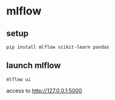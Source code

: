 # mlflow

## setup

```shell
pip install mlflow scikit-learn pandas
```

## launch mlflow

```shell
mlflow ui
```

access to http://127.0.0.1:5000
